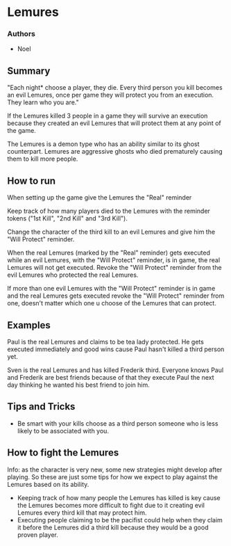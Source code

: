 # Lemures

### Authors
- Noel

## Summary

"Each night* choose a player, they die. Every third person you kill becomes an evil Lemures, once per game they will protect you from an execution. They learn who you are."

If the Lemures killed 3 people in a game they will survive an execution because they created an evil Lemures that will protect them at any point of the game. 

The Lemures is a demon type who has an ability similar to its ghost counterpart. Lemures are aggressive ghosts who died prematurely causing them to kill more people.

## How to run

When setting up the game give the Lemures the "Real" reminder

Keep track of how many players died to the Lemures with the reminder tokens ("1st Kill", "2nd Kill" and "3rd Kill").

Change the character of the third kill to an evil Lemures and give him the "Will Protect" reminder.

When the real Lemures (marked by the "Real" reminder) gets executed while an evil Lemures, with the "Will Protect" reminder, is in game, the real Lemures will not get executed. Revoke the "Will Protect" reminder from the evil Lemures who protected the real Lemures.

If more than one evil Lemures with the "Will Protect" reminder is in game and the real Lemures gets executed revoke the "Will Protect" reminder from one, doesn't matter which one u choose of the Lemures that can protect.

## Examples

Paul is the real Lemures and claims to be tea lady protected. He gets executed immediately and good wins cause Paul hasn't killed a third person yet.

Sven is the real Lemures and has killed Frederik third. Everyone knows Paul and Frederik are best friends because of that they execute Paul the next day thinking he wanted his best friend to join him.

## Tips and Tricks

- Be smart with your kills choose as a third person someone who is less likely to be associated with you.

## How to fight the Lemures

Info: as the character is very new, some new strategies might develop after playing. So these are just some tips for how we expect to play against the Lemures based on its ability.

- Keeping track of how many people the Lemures has killed is key cause the Lemures becomes more difficult to fight due to it creating evil Lemures every third kill that may protect him.
- Executing people claiming to be the pacifist could help when they claim it before the Lemures did a third kill because they would be a good proven player. 